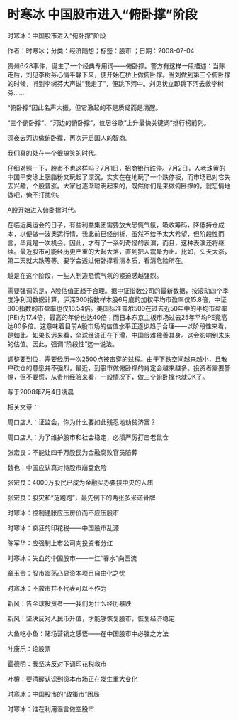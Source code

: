 # 时寒冰  中国股市进入“俯卧撑”阶段    
    
时寒冰：中国股市进入“俯卧撑”阶段    
作者：时寒冰；分类：经济随想；标签：股市 ；日期：2008-07-04    
贵州6·28事件，诞生了一个经典专用词——俯卧撑。警方有这样一段描述：当陈走后，刘见李树芬心情平静下来，便开始在桥上做俯卧撑。当刘做到第三个俯卧撑的时候，听到李树芬大声说“我走了”，便跳下河中。刘见状立即跳下河去救李树芬……    
“俯卧撑”因此名声大振，但它激起的不是质疑而是清醒。    
“三个俯卧撑”、“河边的俯卧撑”，位居谷歌“上升最快关键词”排行榜前列。    
深夜去河边做俯卧撑，再次开启国人的智商。    
我们真的处在一个很搞笑的时代。    
仔细对照一下，股市不也这样吗？7月1日，招商银行跌停。7月2日，人老珠黄的中国平安涂上胭脂粉又玩起了深沉，实实在在地玩了一个跌停板，而市场已对它失去兴趣，个股普涨。大家也逐渐聪明起来的，既然你们是来做俯卧撑的，就忘情地做吧，俺不打扰你。    
A股开始进入俯卧撑时代。    
在临近奥运会的日子，有些利益集团需要放大恐慌气氛，吸收筹码，降低持仓成本，以便做一波奥运行情，我此前已经剖析，虽然不给予太大希望，但阶段性而言，毕竟是一次机会。因此，才有了一系列奇怪的表演，而且，这种表演还将继续。最近股市可能经历更严重的大起大落，直到把人震晕为止。比如，头天大涨，第二天就大跌等等。要学会透过俯卧撑看清本质，看清危险所在。    
越是在这个阶段，一些人制造恐慌气氛的紧迫感越强烈。    
需要强调的是，A股估值正趋于合理。据中证指数公司的最新数据，按滚动四个季度净利润数据计算，沪深300指数样本股6月底的加权平均市盈率仅15.8倍，中证800指数的市盈率也仅16.54倍。美国标准普尔500在过去近50年中的平均市盈率(PE)为17.4倍，最高的年份也达40倍；而日本东京主板市场过去25年平均PE竟高达80多倍。这意味着目前A股市场的估值水平正逐步趋于合理——以阶段性来看，是如此。如果长远来看，全球经济正在下滑，中国很难独善其身。这会影响到未来的估值。因此，强调“阶段性”这一说法。    
调整要到位，需要经历一次2500点被击穿的过程。由于下跌空间越来越小，且散户砍仓的意愿并不强烈，最近，到股市做俯卧撑的肯定会越来越多。投资者需要警惕，但不要慌，从贵州经验来看，一般情况下，做三个俯卧撑也就OK了。    
写于2008年7月4日凌晨    
    
相关文章：    
周口店人：证监会，你为什么要如此残忍地劫贫济富？    
周口店人：为了维护股市和社会稳定，必须严厉打击老鼠仓    
张宏良：不能让四千万股民为金融腐败官员陪葬    
魏也：中国应认真对待股市崩盘危险    
张宏良：4000万股民已成为金融买办要挟中央的人质    
张宏良：股灾和“范跑跑”，最先倒下的两张多米诺骨牌    
时寒冰：控制通胀应压房价而不应压股市    
时寒冰：疯狂的印花税——中国股市乱源    
陈军华：应强制上市公司向投资者分红    
时寒冰：失血的中国股市——一江“春水”向西流    
章玉贵：股市震荡凸显资本项目自由化之忧    
时寒冰：不救市并不代表可以不作为    
新风：告全球投资者——我们为什么经历暴跌    
新风：坚决反对人民币升值，才能够恢复股市，恢复经济稳定    
大鱼吃小鱼：赌场营销之感悟——在中国股市中必胜之方法    
叶康乐：论股票    
霍德明：我坚决反对下调印花税救市    
叶檀：要清醒认识到资本市场正在发生重大变化    
时寒冰：中国股市的“政策市”困局    
时寒冰：谁在利用谣言做空股市
